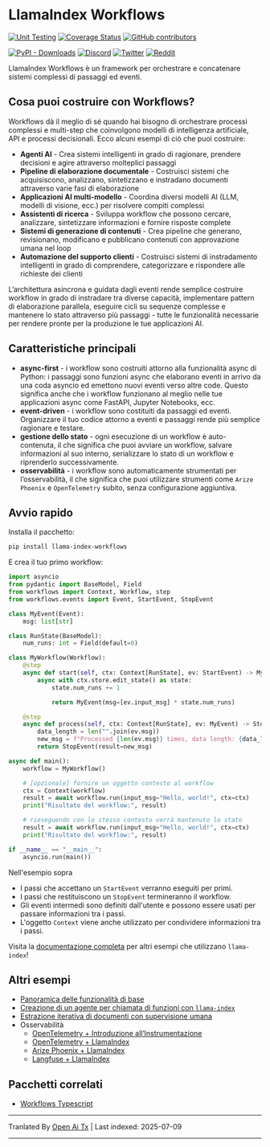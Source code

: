 # LlamaIndex Workflows

[![Unit Testing](https://github.com/run-llama/workflows/actions/workflows/test.yml/badge.svg)](https://github.com/run-llama/workflows/actions/workflows/test.yml)
[![Coverage Status](https://coveralls.io/repos/github/run-llama/workflows/badge.svg?branch=main)](https://coveralls.io/github/run-llama/workflows?branch=main)
[![GitHub contributors](https://img.shields.io/github/contributors/run-llama/workflows)](https://github.com/run-llama/llama-index-workflows/graphs/contributors)


[![PyPI - Downloads](https://img.shields.io/pypi/dm/llama-index-workflows)](https://pypi.org/project/llama-index-workflows/)
[![Discord](https://img.shields.io/discord/1059199217496772688)](https://discord.gg/dGcwcsnxhU)
[![Twitter](https://img.shields.io/twitter/follow/llama_index)](https://x.com/llama_index)
[![Reddit](https://img.shields.io/reddit/subreddit-subscribers/LlamaIndex?style=plastic&logo=reddit&label=r%2FLlamaIndex&labelColor=white)](https://www.reddit.com/r/LlamaIndex/)

LlamaIndex Workflows è un framework per orchestrare e concatenare sistemi complessi di passaggi ed eventi.

## Cosa puoi costruire con Workflows?

Workflows dà il meglio di sé quando hai bisogno di orchestrare processi complessi e multi-step che coinvolgono modelli di intelligenza artificiale, API e processi decisionali. Ecco alcuni esempi di ciò che puoi costruire:

- **Agenti AI** - Crea sistemi intelligenti in grado di ragionare, prendere decisioni e agire attraverso molteplici passaggi
- **Pipeline di elaborazione documentale** - Costruisci sistemi che acquisiscono, analizzano, sintetizzano e instradano documenti attraverso varie fasi di elaborazione
- **Applicazioni AI multi-modello** - Coordina diversi modelli AI (LLM, modelli di visione, ecc.) per risolvere compiti complessi
- **Assistenti di ricerca** - Sviluppa workflow che possono cercare, analizzare, sintetizzare informazioni e fornire risposte complete
- **Sistemi di generazione di contenuti** - Crea pipeline che generano, revisionano, modificano e pubblicano contenuti con approvazione umana nel loop
- **Automazione del supporto clienti** - Costruisci sistemi di instradamento intelligenti in grado di comprendere, categorizzare e rispondere alle richieste dei clienti

L’architettura asincrona e guidata dagli eventi rende semplice costruire workflow in grado di instradare tra diverse capacità, implementare pattern di elaborazione parallela, eseguire cicli su sequenze complesse e mantenere lo stato attraverso più passaggi - tutte le funzionalità necessarie per rendere pronte per la produzione le tue applicazioni AI.
## Caratteristiche principali

- **async-first** - i workflow sono costruiti attorno alla funzionalità async di Python: i passaggi sono funzioni async che elaborano eventi in arrivo da una coda asyncio ed emettono nuovi eventi verso altre code. Questo significa anche che i workflow funzionano al meglio nelle tue applicazioni async come FastAPI, Jupyter Notebooks, ecc.
- **event-driven** - i workflow sono costituiti da passaggi ed eventi. Organizzare il tuo codice attorno a eventi e passaggi rende più semplice ragionare e testare.
- **gestione dello stato** - ogni esecuzione di un workflow è auto-contenuta, il che significa che puoi avviare un workflow, salvare informazioni al suo interno, serializzare lo stato di un workflow e riprenderlo successivamente.
- **osservabilità** - i workflow sono automaticamente strumentati per l’osservabilità, il che significa che puoi utilizzare strumenti come `Arize Phoenix` e `OpenTelemetry` subito, senza configurazione aggiuntiva.

## Avvio rapido

Installa il pacchetto:

```bash
pip install llama-index-workflows
```

E crea il tuo primo workflow:

```python
import asyncio
from pydantic import BaseModel, Field
from workflows import Context, Workflow, step
from workflows.events import Event, StartEvent, StopEvent

class MyEvent(Event):
    msg: list[str]

class RunState(BaseModel):
    num_runs: int = Field(default=0)

class MyWorkflow(Workflow):
    @step
    async def start(self, ctx: Context[RunState], ev: StartEvent) -> MyEvent:
        async with ctx.store.edit_state() as state:
            state.num_runs += 1

            return MyEvent(msg=[ev.input_msg] * state.num_runs)

    @step
    async def process(self, ctx: Context[RunState], ev: MyEvent) -> StopEvent:
        data_length = len("".join(ev.msg))
        new_msg = f"Processed {len(ev.msg)} times, data length: {data_length}"
        return StopEvent(result=new_msg)

async def main():
    workflow = MyWorkflow()
```
```python
    # [opzionale] fornire un oggetto contesto al workflow
    ctx = Context(workflow)
    result = await workflow.run(input_msg="Hello, world!", ctx=ctx)
    print("Risultato del workflow:", result)

    # rieseguendo con lo stesso contesto verrà mantenuto lo stato
    result = await workflow.run(input_msg="Hello, world!", ctx=ctx)
    print("Risultato del workflow:", result)

if __name__ == "__main__":
    asyncio.run(main())
```

Nell'esempio sopra
- I passi che accettano un `StartEvent` verranno eseguiti per primi.
- I passi che restituiscono un `StopEvent` termineranno il workflow.
- Gli eventi intermedi sono definiti dall'utente e possono essere usati per passare informazioni tra i passi.
- L'oggetto `Context` viene anche utilizzato per condividere informazioni tra i passi.

Visita la [documentazione completa](https://docs.llamaindex.ai/en/stable/understanding/workflows/) per altri esempi che utilizzano `llama-index`!

## Altri esempi

- [Panoramica delle funzionalità di base](https://raw.githubusercontent.com/run-llama/workflows-py/main/./examples/feature_walkthrough.ipynb)
- [Creazione di un agente per chiamata di funzioni con `llama-index`](https://raw.githubusercontent.com/run-llama/workflows-py/main/./examples/agent.ipynb)
- [Estrazione iterativa di documenti con supervisione umana](https://raw.githubusercontent.com/run-llama/workflows-py/main/./examples/document_processing.ipynb)
- Osservabilità
  - [OpenTelemetry + Introduzione all’Instrumentazione](https://raw.githubusercontent.com/run-llama/workflows-py/main/./examples/observability/workflows_observability_pt1.ipynb)
  - [OpenTelemetry + LlamaIndex](https://raw.githubusercontent.com/run-llama/workflows-py/main/./examples/observability/workflows_observability_pt2.ipynb)
  - [Arize Phoenix + LlamaIndex](https://raw.githubusercontent.com/run-llama/workflows-py/main/./examples/observability/workflows_observablitiy_arize_phoenix.ipynb)
  - [Langfuse + LlamaIndex](https://raw.githubusercontent.com/run-llama/workflows-py/main/./examples/observability/workflows_observablitiy_langfuse.ipynb)

## Pacchetti correlati

- [Workflows Typescript](https://github.com/run-llama/workflows-ts)


---

Tranlated By [Open Ai Tx](https://github.com/OpenAiTx/OpenAiTx) | Last indexed: 2025-07-09

---